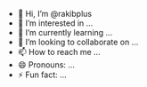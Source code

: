 - 👋 Hi, I’m @rakibplus
- 👀 I’m interested in ...
- 🌱 I’m currently learning ...
- 💞️ I’m looking to collaborate on ...
- 📫 How to reach me ...
- 😄 Pronouns: ...
- ⚡ Fun fact: ...

<!---
rakibplus/rakibplus is a ✨ special ✨ repository because its `README.md` (this file) appears on your GitHub profile.
You can click the Preview link to take a look at your changes.
--->
